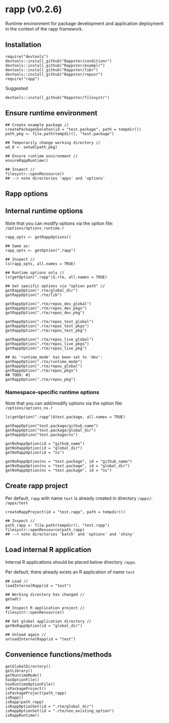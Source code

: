 rapp (v0.2.6)
======

Runtime environment for package development and application deployment in the context of the rapp framework.

## Installation

```
require("devtools")
devtools::install_github("Rappster/conditionr")
devtools::install_github("Rappster/examplr")
devtools::install_github("Rappster/libr")
devtools::install_github("Rappster/reposr")
require("rapp")
```

Suggested

```
devtools::install_github("Rappster/filesystr")
```

## Ensure runtime environment

```
## Create example package //
createPackageSkeleton(id = "test.package", path = tempdir())
path_pkg <- file.path(tempdir(), "test.package")

## Temporarily change working directory //
wd_0 <- setwd(path_pkg)

## Ensure runtime environment //
ensureRappRuntime()

## Inspect //
filesystr::openRessource()
## --> note directories 'apps' and 'options'
```

## Rapp options

## Internal runtime options

Note that you can modify options via the option file: `/options/options_runtime.r`

```
rapp_opts <- getRappOptions()

## Same as:
rapp_opts <- getOption(".rapp")

## Inspect //
ls(rapp_opts, all.names = TRUE)

## Runtime options only //
ls(getOption(".rapp")$.rte, all.names = TRUE)

## Get specific options via "option path" //
getRappOption(".rte/global_dir")
getRappOption(".rte/lib")

getRappOption(".rte/repos_dev_global")
getRappOption(".rte/repos_dev_pkgs")
getRappOption(".rte/repos_dev_pkg")

getRappOption(".rte/repos_test_global")
getRappOption(".rte/repos_test_pkgs")
getRappOption(".rte/repos_test_pkg")

getRappOption(".rte/repos_live_global")
getRappOption(".rte/repos_live_pkgs")
getRappOption(".rte/repos_live_pkg")

## As 'runtime_mode' has been set to 'dev':
getRappOption(".rte/runtime_mode")
getRappOption(".rte/repos_global")
getRappOption(".rte/repos_pkgs")
## TODO: #1
getRappOption(".rte/repos_pkg")
```

### Namespace-specific runtime options

Note that you can add/modify options via the option file: `/options/options_ns.r`

```
ls(getOption(".rapp")$test.package, all.names = TRUE)

getRappOption("test.package/github_name")
getRappOption("test.package/global_dir")
getRappOption("test.package/ns")

getNsRappOption(id = "github_name")
getNsRappOption(id = "global_dir")
getNsRappOption(id = "ns")

getNsRappOption(ns = "test.package", id = "github_name")
getNsRappOption(ns = "test.package", id = "global_dir")
getNsRappOption(ns = "test.package", id = "ns")
```

## Create rapp project

Per default, `rapp` with name `test` is already created in directory `/apps/`:
`/apps/test`

```
createRappProject(id = "test.rapp", path = tempdir())

## Inspect //
path_rapp <- file.path(tempdir(), "test.rapp")
filesystr::openRessource(path_rapp)
## --> note directories 'batch' and 'options' and 'shiny'
```

## Load internal R application 

Internal R applications should be placed below directory `/apps`.

Per default, there already exists an R application of name `test`

```
## Load //
loadInternalRapp(id = "test")

## Working directory has changed //
getwd()

## Inspect R application project //
filesystr::openRessource()

## Get global application directory //
getNsRappOption(id = "global_dir")

## Unload again //
unloadInternalRapp(id = "test")
```

## Convenience functions/methods

```
getGlobalDirectory()
getLibrary()
getRuntimeMode()
hasOptionFile()
hasRuntimeOptionFile()
isPackageProject()
isPackageProject(path_rapp)
isRapp()
isRapp(path_rapp)
isRappOptionSet(id = ".rte/global_dir")
isRappOptionSet(id = ".rte/non_existing_option")
isRappRuntime()
```
